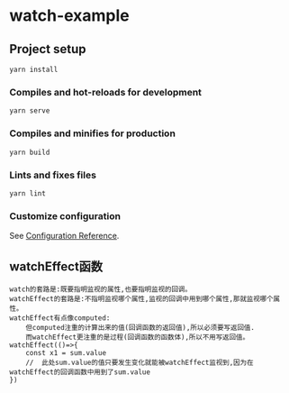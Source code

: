 # watch-example

## Project setup
```
yarn install
```

### Compiles and hot-reloads for development
```
yarn serve
```

### Compiles and minifies for production
```
yarn build
```

### Lints and fixes files
```
yarn lint
```

### Customize configuration
See [Configuration Reference](https://cli.vuejs.org/config/).


## watchEffect函数
    watch的套路是:既要指明监视的属性,也要指明监视的回调。
    watchEffect的套路是:不指明监视哪个属性,监视的回调中用到哪个属性,那就监视哪个属性。
    watchEffect有点像computed:
        但computed注重的计算出来的值(回调函数的返回值),所以必须要写返回值.
        而watchEffect更注重的是过程(回调函数的函数体),所以不用写返回值。
    watchEffect(()=>{
        const x1 = sum.value
        //  此处sum.value的值只要发生变化就能被watchEffect监视到,因为在watchEffect的回调函数中用到了sum.value
    })